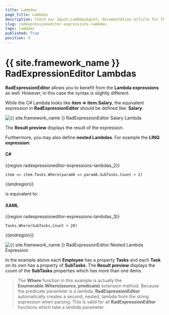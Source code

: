```yaml
---
title: Lambdas
page_title: Lambdas
description: Check our &quot;Lambdas&quot; documentation article for the RadExpressionEditor {{ site.framework_name }} control.
slug: radexpressioneditor-expressions-lambdas
tags: lambdas
published: True
position: 4
---
```


# {{ site.framework_name }} RadExpressionEditor Lambdas

__RadExpressionEditor__ allows you to benefit from the __Lambda expressions__ as well. However, in this case the syntax is slightly different.  

While the C# Lambda looks like __item => item.Salary__, the equivalent expression in __RadExpressionEditor__ should be defined like: __Salary__.
 
![{{ site.framework_name }} RadExpressionEditor Salary Lambda](images/RadExpressionEditor_Lambda.png)

The __Result preview__ displays the result of the expression.

Furthermore, you may also define __nested Lambdas__. For example the __LINQ expression__:

#### __C#__

{{region radexpressioneditor-expressions-lambdas_2}}

	item => item.Tasks.Where(param0 => param0.SubTasks.Count > 2)
{{endregion}}


is equivalent to:

#### __XAML__

{{region radexpressioneditor-expressions-lambdas_3}}

	Tasks.Where(SubTasks.Count > 20)
{{endregion}}


![{{ site.framework_name }} RadExpressionEditor Nested Lambda Expression](images/RadExpressionEditor_NestedLambda.png)

In the example above each __Employee__ has a property __Tasks__ and each __Task__ on its own has a property of __SubTasks__. The __Result preview__ displays the count of the __SubTasks__ properties which has more than one items.

>The __Where__ function in this example is actually the __Enumerable.Where(source, predicate)__ extension method. Because the predicate parameter is a lambda, __RadExpressionEditor__ automatically creates a second, nested, lambda from the string expression when parsing. This is valid for all __RadExpressionEditor__ functions which take a lambda parameter.


